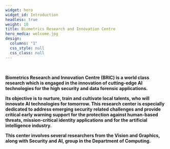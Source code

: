 ```yaml
---
widget: hero
widget_id: Introduction
headless: true
weight: 10
title: Biometrics Research and Innovation Centre
hero_media: welcome.jpg
design:
  columns: "1"
  css_style: null
  css_class: null
---
```

<br>

**Biometrics Research and Innovation Centre (BRIC) is a world class research which is engaged in the innovation of cutting-edge AI technologies for the high security and data forensic applications.**

**Its objective is to nurture, train and cultivate local talents, who will innovate AI technologies for tomorrow. This research center is especially dedicated to address emerging security related challenges and provide critical early warning support for the protection against human-based threats, mission-critical identity applications and for the artificial intelligence industry.**

**This center involves several researchers from the Vision and Graphics, along with Security and AI, group in the Department of Computing.**